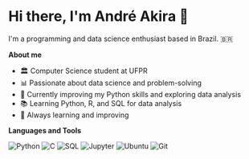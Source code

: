 # Hi there, I'm André Akira 👋

I'm a programming and data science enthusiast based in Brazil. 🇧🇷

**About me**
- 🏛️ Computer Science student at UFPR
- 📊 Passionate about data science and problem-solving
- 🐍 Currently improving my Python skills and exploring data analysis
- 📚 Learning Python, R, and SQL for data analysis
- 🧠 Always learning and improving

**Languages and Tools**

![Python](https://img.shields.io/badge/Python-3776AB?style=for-the-badge&logo=python&logoColor=white)
![C](https://img.shields.io/badge/C-00599C?style=for-the-badge&logo=c&logoColor=white)
![SQL](https://img.shields.io/badge/SQL-4479A1?style=for-the-badge&logo=postgresql&logoColor=white)
![Jupyter](https://img.shields.io/badge/JupyterLab-F37626?style=for-the-badge&logo=jupyter&logoColor=white)
![Ubuntu](https://img.shields.io/badge/Ubuntu-E95420?style=for-the-badge&logo=ubuntu&logoColor=white)
![Git](https://img.shields.io/badge/Git-F05032?style=for-the-badge&logo=git&logoColor=white)

<br/>
<br/>
